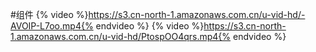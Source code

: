#组件
{% video %}https://s3.cn-north-1.amazonaws.com.cn/u-vid-hd/-AVOIP-L7oo.mp4{% endvideo %}
{% video %}https://s3.cn-north-1.amazonaws.com.cn/u-vid-hd/PtospOO4qrs.mp4{% endvideo %}
